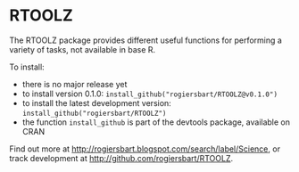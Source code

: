 RTOOLZ
======
The RTOOLZ package provides different useful functions for performing a variety of tasks, not available in base R.

To install:

* there is no major release yet
* to install version 0.1.0: `install_github("rogiersbart/RTOOLZ@v0.1.0")`
* to install the latest development version: `install_github("rogiersbart/RTOOLZ")`
* the function `install_github` is part of the devtools package, available on CRAN

Find out more at http://rogiersbart.blogspot.com/search/label/Science, or track development at http://github.com/rogiersbart/RTOOLZ.